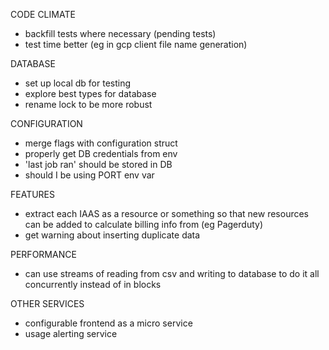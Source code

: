 CODE CLIMATE
* backfill tests where necessary (pending tests)
* test time better (eg in gcp client file name generation)

DATABASE
* set up local db for testing
* explore best types for database
* rename lock to be more robust

CONFIGURATION
* merge flags with configuration struct
* properly get DB credentials from env
* 'last job ran' should be stored in DB
* should I be using PORT env var

FEATURES
* extract each IAAS as a resource or something so that new resources can be added to calculate billing info from (eg Pagerduty)
* get warning about inserting duplicate data

PERFORMANCE
* can use streams of reading from csv and writing to database to do it all concurrently instead of in blocks

OTHER SERVICES
* configurable frontend as a micro service
* usage alerting service

